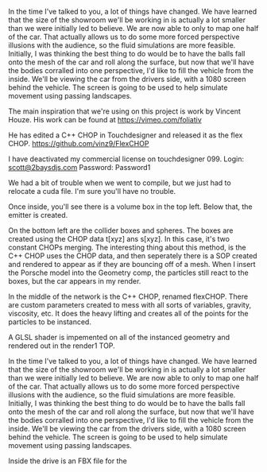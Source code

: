 In the time I've talked to you, a lot of things have changed.  We have learned that the size of the showroom we'll be working in is actually a lot smaller than we were initially led to believe.  We are now able to only to map one half of the car.  That actually allows us to do some more forced perspective illusions with the audience, so the fluid simulations are more feasible.  Initially, I was thinking the best thing to do would be to have the balls fall onto the mesh of the car and roll along the surface, but now that we'll have the bodies corralled into one perspective, I'd like to fill the vehicle from the inside.  We'll be viewing the car from the drivers side, with a 1080 screen behind the vehicle.  The screen is going to be used to help simulate movement using passing landscapes. 

The main inspiration that we're using on this project is work by Vincent Houze.  His work can be found at https://vimeo.com/foliativ

He has edited a C++ CHOP in Touchdesigner and released it as the flex CHOP. https://github.com/vinz9/FlexCHOP

I have deactivated my commercial license on touchdesigner 099.
Login: scott@2baysdjs.com
Password: Password1

We had a bit of trouble when we went to compile, but we just had to relocate a cuda file.  I'm sure you'll have no trouble.

Once inside, you'll see there is a volume box in the top left.  Below that, the emitter is created.

On the bottom left are the collider boxes and spheres.
The boxes are created using the CHOP data t[xyz] ans s[xyz].  In this case, it's two constant CHOPs merging.  The interesting thing about this method, is the C++ CHOP uses the CHOP data, and then seperately there is a SOP created and rendered to appear as if they are bouncing off of a mesh.  When I insert the Porsche model into the Geometry comp, the particles still react to the boxes, but the car appears in my render.

In the middle of the network is the C++ CHOP, renamed flexCHOP.  There are custom parameters created to mess with all sorts of variables, gravity, viscosity, etc.  It does the heavy lifting and creates all of the points for the particles to be instanced.

A GLSL shader is impemented on all of the instanced geometry and rendered out in the render1 TOP.

In the time I've talked to you, a lot of things have changed.  We have learned that the size of the showroom we'll be working in is actually a lot smaller than we were initially led to believe.  We are now able to only to map one half of the car.  That actually allows us to do some more forced perspective illusions with the audience, so the fluid simulations are more feasible.  Initially, I was thinking the best thing to do would be to have the balls fall onto the mesh of the car and roll along the surface, but now that we'll have the bodies corralled into one perspective, I'd like to fill the vehicle from the inside.  We'll be viewing the car from the drivers side, with a 1080 screen behind the vehicle.  The screen is going to be used to help simulate movement using passing landscapes.

Inside the drive is an FBX file for the
